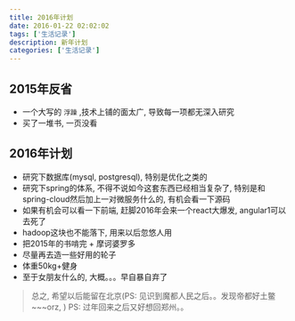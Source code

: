 ```yaml
---
title: 2016年计划
date: 2016-01-22 02:02:02
tags: ['生活记录']
description: 新年计划
categories: ['生活记录']
---
```



## 2015年反省

+ 一个大写的 `浮躁` ,技术上铺的面太广, 导致每一项都无深入研究
+ 买了一堆书, 一页没看


<!-- more -->

## 2016年计划

+ 研究下数据库(mysql, postgresql), 特别是优化之类的
+ 研究下spring的体系, 不得不说如今这套东西已经相当复杂了, 特别是和spring-cloud然后加上一对微服务什么的, 有机会看一下源码
+ 如果有机会可以看一下前端, 赶脚2016年会来一个react大爆发, angular1可以去死了
+ hadoop这块也不能落下, 用来以后忽悠人用
+ 把2015年的书啃完 + 摩诃婆罗多
+ 尽量再去造一些好用的轮子
+ 体重50kg+健身
+ 至于女朋友什么的, 大概。。。早自暴自弃了


> 总之, 希望以后能留在北京(PS: 见识到魔都人民之后。。发现帝都好土鳖~~~orz, )
> PS: 过年回来之后又好想回郑州。。
